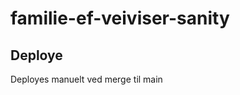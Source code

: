 # familie-ef-veiviser-sanity

## Deploye

Deployes manuelt ved merge til main

<!-- ### Manuell deploy

1. Lag et token i sanity studio 2. Velg API fanen -> bla ned til tokens -> trykk på Add API Token
2. Kjør `export SANITY_AUTH_TOKEN=....` lokalt
3. Kjør `sanity deploy` -->
